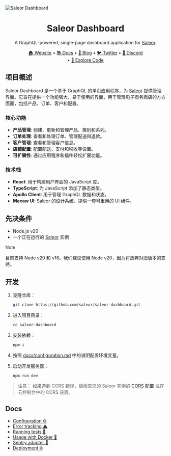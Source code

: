 ![Saleor Dashboard](https://user-images.githubusercontent.com/44495184/185379472-2a204c0b-9b7a-4a3e-93c0-2cb85205ed5e.png)

<div align="center">
  <h1>Saleor Dashboard</h1>
</div>

<div align="center">
  <p>A GraphQL-powered, single-page dashboard application for <a href="https://github.com/saleor/saleor">Saleor</a>.</p>
</div>

<div align="center">
  <a href="https://saleor.io/">🏠 Website</a>
  <span> • </span>
  <a href="https://docs.saleor.io/docs/3.x/">📚 Docs</a>
  <span> • </span>
  <a href="https://saleor.io/blog/">📰 Blog</a>
  <span> • </span>
  <a href="https://twitter.com/getsaleor">🐦 Twitter</a>
  <span> • </span>
  <a href="https://saleor.io/discord">💬 Discord</a>
</div>

<div align="center">
   <span> • </span>
  <a href="https://githubbox.com/saleor/saleor-dashboard">🔎 Explore Code</a>
</div>

## 项目概述

Saleor Dashboard 是一个基于 GraphQL 的单页应用程序，为 [Saleor](https://github.com/saleor/saleor/) 提供管理界面。它旨在提供一个功能强大、易于使用的界面，用于管理电子商务商店的方方面面，包括产品、订单、客户和配置。

### 核心功能

*   **产品管理**: 创建、更新和管理产品、类别和系列。
*   **订单处理**: 查看和处理订单、管理配送和退款。
*   **客户管理**: 查看和管理客户信息。
*   **店铺配置**: 配置配送、支付和税收等设置。
*   **可扩展性**: 通过应用程序和插件轻松扩展功能。

### 技术栈

*   **React**: 用于构建用户界面的 JavaScript 库。
*   **TypeScript**: 为 JavaScript 添加了静态类型。
*   **Apollo Client**: 用于管理 GraphQL 数据和状态。
*   **Macaw UI**: Saleor 的设计系统，提供一套可重用的 UI 组件。

## 先决条件

- Node.js v20
- 一个正在运行的 [Saleor](https://github.com/saleor/saleor/) 实例

> [!NOTE]
> 目前支持 Node v20 和 v18。我们建议使用 Node v20，因为将放弃对旧版本的支持。

## 开发

1.  克隆仓库：

    ```bash
    git clone https://github.com/saleor/saleor-dashboard.git
    ```

2.  进入项目目录：

    ```bash
    cd saleor-dashboard
    ```

3.  安装依赖：

    ```bash
    npm i
    ```

4.  按照 [docs/configuration.md](docs/configuration.md) 中的说明配置环境变量。

5.  启动开发服务器：

    ```bash
    npm run dev
    ```

> 注意：
> 如果遇到 CORS 错误，请检查您的 Saleor 实例的 [CORS 配置](https://docs.saleor.io/docs/3.x/developer/running-saleor/configuration#allowed_client_hosts) 或在云控制台中的 CORS 设置。

## Docs

- [Configuration ⚙️](docs/configuration.md)
- [Error tracking ⚠️](docs/error-tracking.md)
- [Running tests 🏁](docs/running-tests.md)
- [Usage with Docker 🐳](docs/docker.md)
- [Sentry adapter 🗼](docs/sentry-adapter.md)
- [Deployment 🌐](docs/deployment.md)
